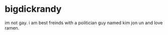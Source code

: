 # bigdickrandy
im not gay. i am best freinds with a politician guy named kim jon un and love ramen. 
